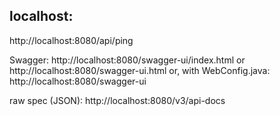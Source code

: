 localhost: 
----------

http://localhost:8080/api/ping

Swagger:
http://localhost:8080/swagger-ui/index.html
or
http://localhost:8080/swagger-ui.html
or, with WebConfig.java:
http://localhost:8080/swagger-ui


raw spec (JSON):
http://localhost:8080/v3/api-docs

